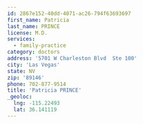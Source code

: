 ```yaml
---
id: 2867e152-40dd-4071-ac26-794f63693697
first_name: Patricia
last_name: PRINCE
license: M.D.
services:
  - family-practice
category: doctors
address: '5701 W Charleston Blvd  Ste 100'
city: 'Las Vegas'
state: NV
zip: '89146'
phone: 702-877-9514
title: 'Patricia PRINCE'
_geoloc:
  lng: -115.22493
  lat: 36.141119
---
```

